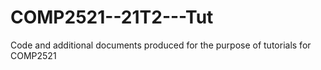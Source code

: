 # COMP2521--21T2---Tut
Code and additional documents produced for the purpose of tutorials for COMP2521  
